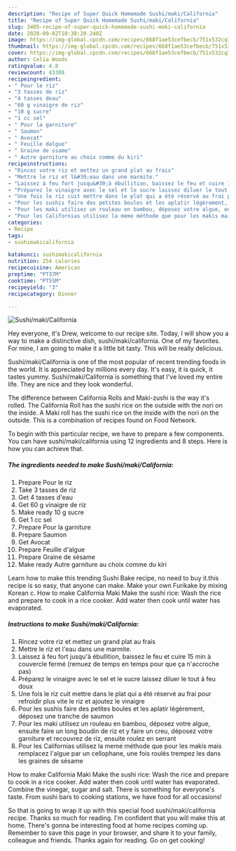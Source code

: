 ```yaml
---
description: "Recipe of Super Quick Homemade Sushi/maki/California"
title: "Recipe of Super Quick Homemade Sushi/maki/California"
slug: 3405-recipe-of-super-quick-homemade-sushi-maki-california
date: 2020-09-02T10:38:20.240Z
image: https://img-global.cpcdn.com/recipes/668f1ae53cefbecb/751x532cq70/sushimakicalifornia-photo-principale-de-la-recette.jpg
thumbnail: https://img-global.cpcdn.com/recipes/668f1ae53cefbecb/751x532cq70/sushimakicalifornia-photo-principale-de-la-recette.jpg
cover: https://img-global.cpcdn.com/recipes/668f1ae53cefbecb/751x532cq70/sushimakicalifornia-photo-principale-de-la-recette.jpg
author: Celia Woods
ratingvalue: 4.8
reviewcount: 43308
recipeingredient:
- " Pour le riz"
- "3 tasses de riz"
- "4 tasses deau"
- "60 g vinaigre de riz"
- "10 g sucre"
- "1 cc sel"
- " Pour la garniture"
- " Saumon"
- " Avocat"
- " Feuille dalgue"
- " Graine de ssame"
- " Autre garniture au choix comme du kiri"
recipeinstructions:
- "Rincez votre riz et mettez un grand plat au frais"
- "Mettre le riz et l&#39;eau dans une marmite."
- "Laissez à feu fort jusqu&#39;à ébullition, baissez le feu et cuire 15 min à couvercle fermé (remuez de temps en temps pour que ça n&#39;accroche pas)"
- "Préparez le vinaigre avec le sel et le sucre laissez diluer le tout à feu doux"
- "Une fois le riz cuit mettre dans le plat qui a été réservé au frai pour refroidir plus vite le riz et ajoutez le vinaigre"
- "Pour les sushis faire des petites boules et les aplatir légèrement, déposez une tranche de saumon"
- "Pour les maki utilisez un rouleau en bambou, déposez votre algue, ensuite faire un long boudin de riz et y faire un creu, déposez votre garniture et recouvrez de riz, ensuite roulez en serrant"
- "Pour les Californias utilisez la meme méthode que pour les makis mais remplacez l&#39;algue par un cellophane, une fois roulés trempez les dans les graines de sésame"
categories:
- Recipe
tags:
- sushimakicalifornia

katakunci: sushimakicalifornia 
nutrition: 254 calories
recipecuisine: American
preptime: "PT37M"
cooktime: "PT55M"
recipeyield: "3"
recipecategory: Dinner

---
```



![Sushi/maki/California](https://img-global.cpcdn.com/recipes/668f1ae53cefbecb/751x532cq70/sushimakicalifornia-photo-principale-de-la-recette.jpg)

Hey everyone, it's Drew, welcome to our recipe site. Today, I will show you a way to make a distinctive dish, sushi/maki/california. One of my favorites. For mine, I am going to make it a little bit tasty. This will be really delicious.

Sushi/maki/California is one of the most popular of recent trending foods in the world. It is appreciated by millions every day. It's easy, it is quick, it tastes yummy. Sushi/maki/California is something that I've loved my entire life. They are nice and they look wonderful.

The difference between California Rolls and Maki-zushi is the way it&#39;s rolled. The California Roll has the sushi rice on the outside with the nori on the inside. A Maki roll has the sushi rice on the inside with the nori on the outside. This is a combination of recipes found on Food Network.


To begin with this particular recipe, we have to prepare a few components. You can have sushi/maki/california using 12 ingredients and 8 steps. Here is how you can achieve that.

<!--inarticleads1-->

##### The ingredients needed to make Sushi/maki/California:

1. Prepare  Pour le riz
1. Take 3 tasses de riz
1. Get 4 tasses d&#39;eau
1. Get 60 g vinaigre de riz
1. Make ready 10 g sucre
1. Get 1 cc sel
1. Prepare  Pour la garniture
1. Prepare  Saumon
1. Get  Avocat
1. Prepare  Feuille d&#39;algue
1. Prepare  Graine de sésame
1. Make ready  Autre garniture au choix comme du kiri


Learn how to make this trending Sushi Bake recipe, no need to buy it.this recipe is so easy, that anyone can make. Make your own Furikake by mixing Korean c. How to make California Maki Make the sushi rice: Wash the rice and prepare to cook in a rice cooker. Add water then cook until water has evaporated. 

<!--inarticleads2-->

##### Instructions to make Sushi/maki/California:

1. Rincez votre riz et mettez un grand plat au frais
1. Mettre le riz et l&#39;eau dans une marmite.
1. Laissez à feu fort jusqu&#39;à ébullition, baissez le feu et cuire 15 min à couvercle fermé (remuez de temps en temps pour que ça n&#39;accroche pas)
1. Préparez le vinaigre avec le sel et le sucre laissez diluer le tout à feu doux
1. Une fois le riz cuit mettre dans le plat qui a été réservé au frai pour refroidir plus vite le riz et ajoutez le vinaigre
1. Pour les sushis faire des petites boules et les aplatir légèrement, déposez une tranche de saumon
1. Pour les maki utilisez un rouleau en bambou, déposez votre algue, ensuite faire un long boudin de riz et y faire un creu, déposez votre garniture et recouvrez de riz, ensuite roulez en serrant
1. Pour les Californias utilisez la meme méthode que pour les makis mais remplacez l&#39;algue par un cellophane, une fois roulés trempez les dans les graines de sésame


How to make California Maki Make the sushi rice: Wash the rice and prepare to cook in a rice cooker. Add water then cook until water has evaporated. Combine the vinegar, sugar and salt. There is something for everyone&#39;s taste. From sushi bars to cooking stations, we have food for all occasions! 

So that is going to wrap it up with this special food sushi/maki/california recipe. Thanks so much for reading. I'm confident that you will make this at home. There's gonna be interesting food at home recipes coming up. Remember to save this page in your browser, and share it to your family, colleague and friends. Thanks again for reading. Go on get cooking!
